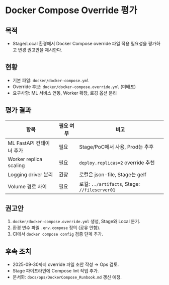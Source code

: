 # Docker Compose Override 평가

## 목적
- Stage/Local 환경에서 Docker Compose override 파일 적용 필요성을 평가하고 변경 권고안을 제시한다.

## 현황
- 기본 파일: `docker/docker-compose.yml`
- Override 후보: `docker/docker-compose.override.yml` (미배포)
- 요구사항: ML 서비스 연동, Worker 확장, 로깅 옵션 분리

## 평가 결과
| 항목 | 필요 여부 | 비고 |
| --- | --- | --- |
| ML FastAPI 컨테이너 추가 | 필요 | Stage/PoC에서 사용, Prod는 추후 |
| Worker replica scaling | 필요 | `deploy.replicas=2` override 추천 |
| Logging driver 분리 | 권장 | 로컬은 json-file, Stage는 gelf |
| Volume 경로 차이 | 필요 | 로컬: `../artifacts`, Stage: `//fileserver01` |

## 권고안
1. `docker/docker-compose.override.yml` 생성, Stage와 Local 분기.
2. 환경 변수 파일 `.env.compose` 정의 (공유 안함).
3. CI에서 `docker compose config` 검증 단계 추가.

## 후속 조치
- 2025-09-30까지 override 파일 초안 작성 → Ops 검토.
- Stage 파이프라인에 Compose lint 작업 추가.
- 문서화: `docs/ops/DockerCompose_Runbook.md` 갱신 예정.
